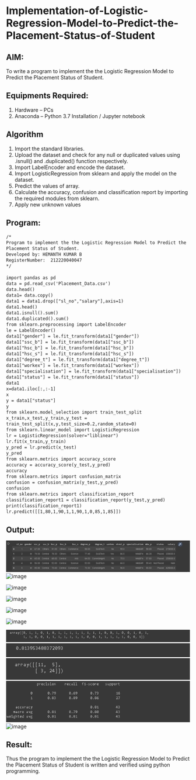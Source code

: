 # Implementation-of-Logistic-Regression-Model-to-Predict-the-Placement-Status-of-Student

## AIM:
To write a program to implement the the Logistic Regression Model to Predict the Placement Status of Student.

## Equipments Required:
1. Hardware – PCs
2. Anaconda – Python 3.7 Installation / Jupyter notebook

## Algorithm
1. Import the standard libraries.
2. Upload the dataset and check for any null or duplicated values using .isnull() and .duplicated() function respectively.
3. Import LabelEncoder and encode the dataset.
4. Import LogisticRegression from sklearn and apply the model on the dataset.
5. Predict the values of array.
6. Calculate the accuracy, confusion and classification report by importing the required modules from sklearn.
7. Apply new unknown values


## Program:
```
/*
Program to implement the the Logistic Regression Model to Predict the Placement Status of Student.
Developed by: HEMANTH KUMAR B
RegisterNumber:  212220040047
*/

import pandas as pd
data = pd.read_csv('Placement_Data.csv')
data.head()
data1= data.copy()
data1 = data1.drop(["sl_no","salary"],axis=1)
data1.head()
data1.isnull().sum()
data1.duplicated().sum()
from sklearn.preprocessing import LabelEncoder
le = LabelEncoder()
data1["gender"] = le.fit_transform(data1["gender"])
data1["ssc_b"] = le.fit_transform(data1["ssc_b"])
data1["hsc_b"] = le.fit_transform(data1["hsc_b"])
data1["hsc_s"] = le.fit_transform(data1["hsc_s"])
data1["degree_t"] = le.fit_transform(data1["degree_t"])
data1["workex"] = le.fit_transform(data1["workex"])
data1["specialisation"] = le.fit_transform(data1["specialisation"])
data1["status"] = le.fit_transform(data1["status"])
data1
x=data1.iloc[:,:-1]
x
y = data1["status"]
y
from sklearn.model_selection import train_test_split
x_train,x_test,y_train,y_test = train_test_split(x,y,test_size=0.2,random_state=0)
from sklearn.linear_model import LogisticRegression
lr = LogisticRegression(solver="liblinear")
lr.fit(x_train,y_train)
y_pred = lr.predict(x_test)
y_pred
from sklearn.metrics import accuracy_score 
accuracy = accuracy_score(y_test,y_pred) 
accuracy 
from sklearn.metrics import confusion_matrix 
confusion = confusion_matrix(y_test,y_pred) 
confusion
from sklearn.metrics import classification_report 
classification_report1 = classification_report(y_test,y_pred) 
print(classification_report1)
lr.predict([[1,80,1,90,1,1,90,1,0,85,1,85]])
```

## Output:
![the Logistic Regression Model to Predict the Placement Status of Student](folder/s1.png)
![image](https://user-images.githubusercontent.com/116530537/204099790-8a12d53f-5bc8-4948-82a8-da529ac80d7b.png)

![image](https://user-images.githubusercontent.com/116530537/204099820-ddee91a9-3bf7-4049-820d-b1960c341b9a.png)

![image](https://user-images.githubusercontent.com/116530537/204099846-52c7eab3-c6df-4214-8357-94836438672a.png)

![image](https://user-images.githubusercontent.com/116530537/204099881-5000a763-f251-4d3c-8dfc-c6295267dcac.png)

![image](https://user-images.githubusercontent.com/116530537/204099905-2aca06cf-74f8-44a6-95b2-521000b72707.png)

![the Logistic Regression Model to Predict the Placement Status of Student2](folder/s2.png)
![the Logistic Regression Model to Predict the Placement Status of Student3](folder/s3.png)
![the Logistic Regression Model to Predict the Placement Status of Student4](folder/s4.png)
![the Logistic Regression Model to Predict the Placement Status of Student5](folder/s5.png)
![image](https://user-images.githubusercontent.com/116530537/204099666-b7f962a0-7169-462b-b9e0-1688a3f06563.png)


## Result:
Thus the program to implement the the Logistic Regression Model to Predict the Placement Status of Student is written and verified using python programming.
